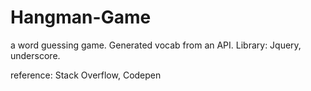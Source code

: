 # Hangman-Game
a word guessing game.
Generated vocab from an API.
Library: Jquery, underscore.

reference: Stack Overflow, Codepen

